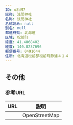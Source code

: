 ```yaml
---
ID: oZdM7
総称: 浅間神社
名称: 浅間神社
名称読み: null
別名: null
都道府県: 北海道
区域: 松前町
緯度: 41.4868402
経度: 140.0237696
郵便番号: 0491644
住所: 北海道松前郡松前町静浦４１４
---
```


## その他

### 参考URL

| URL | 説明          |
| --- | ------------- |
|     | OpenStreetMap |
